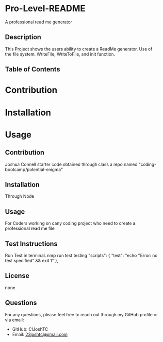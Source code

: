 # Pro-Level-README
A professional read me generator 


## Description
This Project shows the users ability to create a ReadMe generator. Use of the file system. WriteFile, WriteToFile, and init function.

## Table of Contents
# Contribution
# Installation
# Usage

## Contribution
Joshua Connell 
starter code obtained through class a repo named "coding-bootcamp/potential-enigma"

## Installation
Through Node

## Usage
For Coders working on cany coding project who  need to create a professional read me file


## Test Instructions
Run Test in terminal.
nmp run test
testing    "scripts": {
    "test": "echo \"Error: no test specified\" && exit 1"
  },

## License
none

## Questions
For any questions, please feel free to reach out through my GitHub profile or via email:
- GitHub: CIJoshTC
- Email: 23joshtc@gmail.com